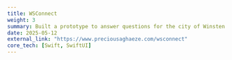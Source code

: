 ```yaml
---
title: WSConnect
weight: 3
summary: Built a prototype to answer questions for the city of Winsten Salem, NC.
date: 2025-05-12
external_link: "https://www.preciousaghaeze.com/wsconnect"
core_tech: [Swift, SwiftUI]
---
```

